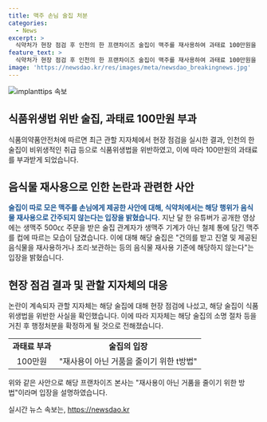 ```yaml
---
title: 맥주 손님 술집 처분
categories:
  - News
excerpt: >
  식약처가 현장 점검 후 인천의 한 프랜차이즈 술집이 맥주를 재사용하여 과태료 100만원을 내라고 밝혔다. 술집 관계자는 맥주를 따르기 전에 따로 모아놨던 맥주를 일부 사용한 후 기계에서 나머지를 따르는 행위가 포착되었다. 이에 대해 음식물 재사용 기준과 관련된 거레사용 금지에 해당하지 않는다는 결론이 나와 논란이 확산되었다. 관할 지자체는 술집이 식품위생법을 위반한 사실을 확인하고 행정처분을 확정하게 될 것으로 보인다. 해당 프랜차이즈 본사는 재사용이 아니라 거품을 줄이기 위한 새 맥주로 해명하였다.
feature_text: >
  식약처가 현장 점검 후 인천의 한 프랜차이즈 술집이 맥주를 재사용하여 과태료 100만원을 내라고 밝혔다. 술집 관계자는 맥주를 따르기 전에 따로 모아놨던 맥주를 일부 사용한 후 기계에서 나머지를 따르는 행위가 포착되었다. 이에 대해 음식물 재사용 기준과 관련된 거레사용 금지에 해당하지 않는다는 결론이 나와 논란이 확산되었다. 관할 지자체는 술집이 식품위생법을 위반한 사실을 확인하고 행정처분을 확정하게 될 것으로 보인다. 해당 프랜차이즈 본사는 재사용이 아니라 거품을 줄이기 위한 새 맥주로 해명하였다.
image: 'https://newsdao.kr/res/images/meta/newsdao_breakingnews.jpg'
---
```


<p><img src="https://newsdao.kr/res/images/meta/newsdao_breakingnews.jpg" alt="implanttips 속보" /></p>

<h2 data-ke-size="size26">식품위생법 위반 술집, 과태료 100만원 부과</h2>

<p data-ke-size="size16">식품의약품안전처에 따르면 최근 관할 지자체에서 현장 점검을 실시한 결과, 인천의 한 술집이 비위생적인 취급 등으로 식품위생법을 위반하였고, 이에 따라 100만원의 과태료를 부과받게 되었습니다.</p>

<h2 data-ke-size="size26">음식물 재사용으로 인한 논란과 관련한 사안</h2>

<p data-ke-size="size16"><b><span style="color: #1a5490;">술집이 따로 모은 맥주를 손님에게 제공한 사안에 대해, 식약처에서는 해당 행위가 음식물 재사용으로 간주되지 않는다는 입장을 밝혔습니다.</span></b> 지난 달 한 유튜버가 공개한 영상에는 생맥주 500㏄ 주문을 받은 술집 관계자가 생맥주 기계가 아닌 철제 통에 담긴 맥주를 컵에 따르는 모습이 담겼습니다. 이에 대해 해당 술집은 "건의를 받고 진열 및 제공된 음식물을 재사용하거나 조리·보관하는 등의 음식물 재사용 기준에 해당하지 않는다"는 입장을 밝혔습니다.</p>

<h2 data-ke-size="size26">현장 점검 결과 및 관할 지자체의 대응</h2>

<p data-ke-size="size16">논란이 계속되자 관할 지자체는 해당 술집에 대해 현장 점검에 나섰고, 해당 술집이 식품위생법을 위반한 사실을 확인했습니다. 이에 따라 지자체는 해당 술집의 소명 절차 등을 거친 후 행정처분을 확정하게 될 것으로 전해졌습니다.</p>

<table>
  <tbody>
    <tr>
      <td style="text-align: center; height: 17px;"><b>과태료 부과</b></td>
      <td style="text-align: center; height: 17px;"><b>술집의 입장</b></td>
    </tr>
    <tr>
      <td style="text-align: center; height: 17px;">100만원</td>
      <td style="text-align: center; height: 17px;">"재사용이 아닌 거품을 줄이기 위한 t방법"</td>
    </tr>
  </tbody>
</table>

<p data-ke-size="size16">위와 같은 사안으로 해당 프랜차이즈 본사는 "재사용이 아닌 거품을 줄이기 위한 방법"이라며 입장을 설명하였습니다.</p>
실시간 뉴스 속보는, <a href="https://newsdao.kr" rel="dofollow">https://newsdao.kr</a>


